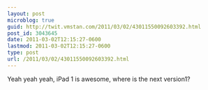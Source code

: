 ```yaml
---
layout: post
microblog: true
guid: http://twit.vmstan.com/2011/03/02/43011550092603392.html
post_id: 3043645
date: 2011-03-02T12:15:27-0600
lastmod: 2011-03-02T12:15:27-0600
type: post
url: /2011/03/02/43011550092603392.html
---
```

Yeah yeah yeah, iPad 1 is awesome, where is the next version1?
